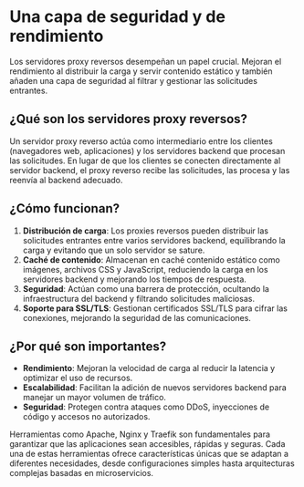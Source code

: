 # Una capa de seguridad y de rendimiento

Los servidores proxy reversos desempeñan un papel crucial. Mejoran el rendimiento al distribuir la carga y servir contenido estático y también añaden una capa de seguridad al filtrar y gestionar las solicitudes entrantes.

## ¿Qué son los servidores proxy reversos?

Un servidor proxy reverso actúa como intermediario entre los clientes (navegadores web, aplicaciones) y los servidores backend que procesan las solicitudes. En lugar de que los clientes se conecten directamente al servidor backend, el proxy reverso recibe las solicitudes, las procesa y las reenvía al backend adecuado.

## ¿Cómo funcionan?

1. **Distribución de carga**: Los proxies reversos pueden distribuir las solicitudes entrantes entre varios servidores backend, equilibrando la carga y evitando que un solo servidor se sature.
2. **Caché de contenido**: Almacenan en caché contenido estático como imágenes, archivos CSS y JavaScript, reduciendo la carga en los servidores backend y mejorando los tiempos de respuesta.
3. **Seguridad**: Actúan como una barrera de protección, ocultando la infraestructura del backend y filtrando solicitudes maliciosas.
4. **Soporte para SSL/TLS**: Gestionan certificados SSL/TLS para cifrar las conexiones, mejorando la seguridad de las comunicaciones.

## ¿Por qué son importantes?

- **Rendimiento**: Mejoran la velocidad de carga al reducir la latencia y optimizar el uso de recursos.
- **Escalabilidad**: Facilitan la adición de nuevos servidores backend para manejar un mayor volumen de tráfico.
- **Seguridad**: Protegen contra ataques como DDoS, inyecciones de código y accesos no autorizados.

Herramientas como Apache, Nginx y Traefik son fundamentales para garantizar que las aplicaciones sean accesibles, rápidas y seguras. Cada una de estas herramientas ofrece características únicas que se adaptan a diferentes necesidades, desde configuraciones simples hasta arquitecturas complejas basadas en microservicios.
